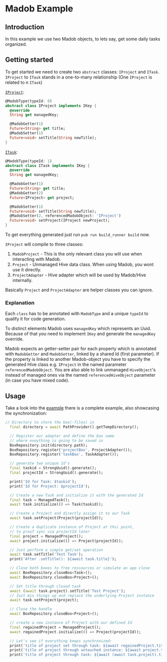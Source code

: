 # Madob Example

## Introduction

In this example we use two Madob objects, to lets say, get some daily tasks organized.

## Getting started

To get started we need to create two `abstract` classes: `IProject` and `ITask`.
`IProject` to `ITask` stands in a one-to-many relationship (One `IProject` is related to n `ITask`)

[`IProject`](lib/data/objects/project.dart):

```dart
@MadobType(typeId: 0)
abstract class IProject implements IKey {
  @override
  String get managedKey;

  @MadobGetter(1)
  Future<String> get title;
  @MadobSetter(1)
  Future<void> setTitle(String newTitle);
}
```

[`ITask`](lib/data/objects/task.dart):

```dart
@MadobType(typeId: 1)
abstract class ITask implements IKey {
  @override
  String get managedKey;

  @MadobGetter(1)
  Future<String> get title;
  @MadobGetter(2)
  Future<IProject> get project;

  @MadobSetter(1)
  Future<void> setTitle(String newTitle);
  @MadobSetter(2, referencedMadobObject: 'IProject')
  Future<void> setProject(IProject newProject);
}
```

To get everything generated just run `pub run build_runner build` now.

`IProject` will compile to three classes:

1. `MadobProject` - This is the only relevant class you will use when interacting with Madob.
2. `Project` - Unmanaged Hive data class. When using Madob, you wont use it directly.
3. `ProjectAdapter` - Hive adapter which will be used by Madob/Hive internally.

Basically `Project` and `ProjectAdapter` are helper classes you can ignore.

### Explanation

Each `class` has to be annotated with `MadobType` and a unique `typeId` to qualify it for code generation.

To distinct elements Madob uses `managedKey` which represents an Uuid. Because of that you need to implement `IKey` and generate the `managedKey` override.

Madob expects an getter-setter pair for each property which is annotated with `MadobGetter` and `MadobSetter`, linked by a shared Id (first parameter). If the property is linked to another Madob-object you have to specify the generated Hive class e.g. `IProject` in the named parameter `referencedMadobObject`. You are also able to link unmanaged `HiveObject`'s instead of managed ones via the named `referencedHiveObject` parameter (in case you have mixed code).

## Usage

Take a look into the [example](lib/example.dart) there is a complete example, also showcasing the synchronization:

```dart
// Directory to store the box(-files) in
  final directory = await PathProvider().getTempDirectory();

  // Register our adapter and define the box name
  // where eveything is going to be saved in
  BoxRepository.init(directory.path);
  BoxRepository.register('projectBox', ProjectAdapter());
  BoxRepository.register('taskBox', TaskAdapter());

  // generate two unique Id's
  final taskid = StrongUuid().generate();
  final projectId = StrongUuid().generate();

  print('Id for Task: $taskid');
  print('Id for Project: $projectId');

  // Create a new Task and initialize it with the generated Id
  final task = ManagedTask();
  await task.initialize(() => Task(taskid));

  // Create a Project and directly assign it to our Task
  await task.setProject(Project(projectId));

  // Create a duplicate instance of Project at thsi point,
  // to proof sync via projectId later
  final project = ManagedProject();
  await project.initialize(() => Project(projectId));

  // Just perform a simple get/set operation
  await task.setTitle('Test Task');
  print('After .setTitle(): ${await task.title}');

  // Close both boxes to free ressources or simulate an app close
  await BoxRepository.closeBox<Task>();
  await BoxRepository.closeBox<Project>();

  // Set title through closed task
  await (await task.project).setTitle('Test Project');
  // Just mix things up and replace the underlying Project instance
  await task.setProject(project);

  // Close the handle
  await BoxRepository.closeBox<Project>();

  // create a new instance of Project with our defined Id
  final regainedProject = ManagedProject();
  await regainedProject.initialize(() => Project(projectId));

  // Let's see if everything keeps synchronized:
  print('title of project set through task: ${await regainedProject.title}');
  print('title of project through untouched instance: ${await project.title}');
  print('title of project through task: ${await (await task.project).title}');
```

